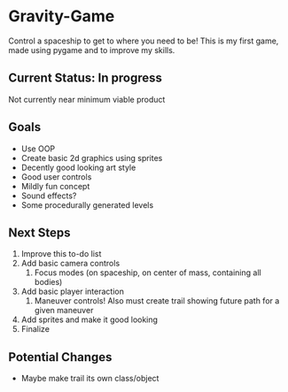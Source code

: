 # Gravity-Game
Control a spaceship to get to where you need to be! This is my first game, made using pygame and to improve my skills.

## Current Status: In progress
Not currently near minimum viable product

## Goals
- Use OOP
- Create basic 2d graphics using sprites
- Decently good looking art style
- Good user controls
- Mildly fun concept
- Sound effects?
- Some procedurally generated levels

## Next Steps
1. Improve this to-do list
2. Add basic camera controls
   1. Focus modes (on spaceship, on center of mass, containing all bodies)
3. Add basic player interaction
   1. Maneuver controls! Also must create trail showing future path for a given maneuver
4. Add sprites and make it good looking
5. Finalize

## Potential Changes
- Maybe make trail its own class/object